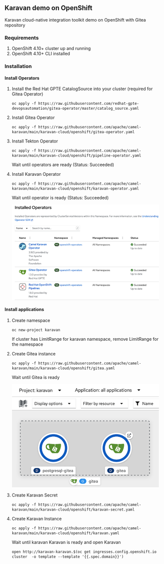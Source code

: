 ## Karavan demo on OpenShift

Karavan cloud-native integration toolkit demo on OpenShift with Gitea repository

### Requirements
1. OpenShift 4.10+ cluster up and running
2. OpenShift 4.10+ CLI installed

### Installation

#### Install Operators
1. Install the Red Hat GPTE CatalogSource into your cluster (required for Gitea Operator)
    ```
    oc apply -f https://raw.githubusercontent.com/redhat-gpte-devopsautomation/gitea-operator/master/catalog_source.yaml
    ```
2. Install Gitea Operator
    ```
    oc apply -f https://raw.githubusercontent.com/apache/camel-karavan/main/karavan-cloud/openshift/gitea-operator.yaml
    ```
3. Install Tekton Operator
    ```
    oc apply -f https://raw.githubusercontent.com/apache/camel-karavan/main/karavan-cloud/openshift/pipeline-operator.yaml
    ```
    
    Wait until operators are ready (Status: Succeeded)
    
4. Install Karavan Operator
    ```
    oc apply -f https://raw.githubusercontent.com/apache/camel-karavan/main/karavan-cloud/openshift/karavan-operator.yaml
    ```
    Wait until operator is ready (Status: Succeeded)

    ![operators-ready](../images/operators-ready.png)

#### Install applications
1. Create namespace
    ```
    oc new-project karavan
    ```
    If cluster has LimitRange for karavan namespace, remove LimitRange for the namespace
    
2. Create Gitea instance
    ```
    oc apply -f https://raw.githubusercontent.com/apache/camel-karavan/main/karavan-cloud/openshift/gitea.yaml
    ```

    Wait until Gitea is ready

    ![gitea-ready](../images/gitea-ready.png)

3. Create Karavan Secret
    ```
    oc apply -f https://raw.githubusercontent.com/apache/camel-karavan/main/karavan-cloud/openshift/karavan-secret.yaml
    ```
4. Create Karavan Instance

    ```
    oc apply -f https://raw.githubusercontent.com/apache/camel-karavan/main/karavan-cloud/openshift/karavan.yaml
    ```

    Wait until karavan Karavan is ready and open Karavan
    ```
    open http://karavan-karavan.$(oc get ingresses.config.openshift.io cluster  -o template --template '{{.spec.domain}}') 
    ```
